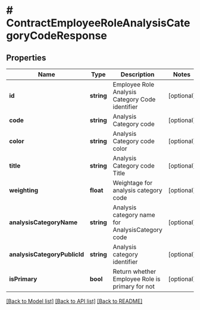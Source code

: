# # ContractEmployeeRoleAnalysisCategoryCodeResponse

## Properties

Name | Type | Description | Notes
------------ | ------------- | ------------- | -------------
**id** | **string** | Employee Role Analysis Category Code identifier | [optional]
**code** | **string** | Analysis Category code | [optional]
**color** | **string** | Analysis Category code color | [optional]
**title** | **string** | Analysis Category code Title | [optional]
**weighting** | **float** | Weightage for analysis category code | [optional]
**analysisCategoryName** | **string** | Analysis category name for AnalysisCategory code | [optional]
**analysisCategoryPublicId** | **string** | Analysis category identifier | [optional]
**isPrimary** | **bool** | Return whether Employee Role is primary for not | [optional]

[[Back to Model list]](../../README.md#models) [[Back to API list]](../../README.md#endpoints) [[Back to README]](../../README.md)
